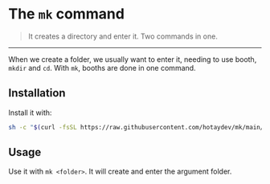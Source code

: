 # The `mk` command

> It creates a directory and enter it. Two commands in one.

---

When we create a folder, we usually want to enter it, needing to use booth, `mkdir` and `cd`. With `mk`, booths are done in one command.

## Installation

Install it with:

```sh
sh -c "$(curl -fsSL https://raw.githubusercontent.com/hotaydev/mk/main/install.sh)"
```

## Usage

Use it with `mk <folder>`. It will create and enter the argument folder.
